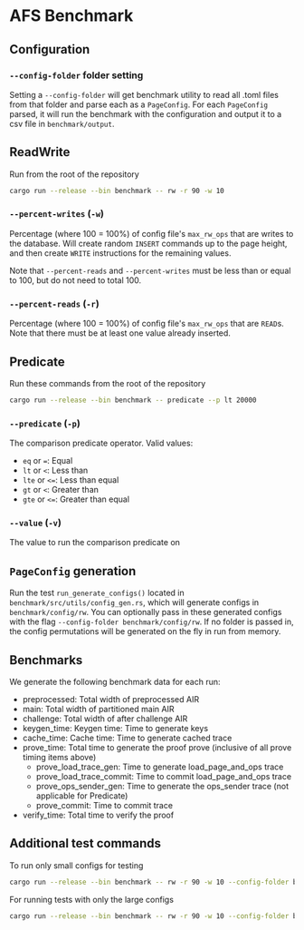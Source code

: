 # AFS Benchmark

## Configuration

### `--config-folder` folder setting

Setting a `--config-folder` will get benchmark utility to read all .toml files from that folder and parse each as a `PageConfig`. For each `PageConfig` parsed, it will run the benchmark with the configuration and output it to a csv file in `benchmark/output`.

## ReadWrite

Run from the root of the repository

```bash
cargo run --release --bin benchmark -- rw -r 90 -w 10
```

### `--percent-writes` (`-w`)

Percentage (where 100 = 100%) of config file's `max_rw_ops` that are writes to the database. Will create random `INSERT` commands up to the page height, and then create `WRITE` instructions for the remaining values.

Note that `--percent-reads` and `--percent-writes` must be less than or equal to 100, but do not need to total 100.

### `--percent-reads` (`-r`)

Percentage (where 100 = 100%) of config file's `max_rw_ops` that are `READ`s. Note that there must be at least one value already inserted.

## Predicate

Run these commands from the root of the repository

```bash
cargo run --release --bin benchmark -- predicate --p lt 20000
```

### `--predicate` (`-p`)

The comparison predicate operator. Valid values:

- `eq` or `=`: Equal
- `lt` or `<`: Less than
- `lte` or `<=`: Less than equal
- `gt` or `<`: Greater than
- `gte` or `<=`: Greater than equal

### `--value` (`-v`)

The value to run the comparison predicate on

## `PageConfig` generation

Run the test `run_generate_configs()` located in `benchmark/src/utils/config_gen.rs`, which will generate configs in `benchmark/config/rw`. You can optionally pass in these generated configs with the flag `--config-folder benchmark/config/rw`. If no folder is passed in, the config permutations will be generated on the fly in run from memory.

## Benchmarks

We generate the following benchmark data for each run:

- preprocessed: Total width of preprocessed AIR
- main: Total width of partitioned main AIR
- challenge: Total width of after challenge AIR
- keygen_time: Keygen time: Time to generate keys
- cache_time: Cache time: Time to generate cached trace
- prove_time: Total time to generate the proof prove (inclusive of all prove timing items above)
  - prove_load_trace_gen: Time to generate load_page_and_ops trace
  - prove_load_trace_commit: Time to commit load_page_and_ops trace
  - prove_ops_sender_gen: Time to generate the ops_sender trace (not applicable for Predicate)
  - prove_commit: Time to commit trace
- verify_time: Total time to verify the proof

## Additional test commands

To run only small configs for testing

```bash
cargo run --release --bin benchmark -- rw -r 90 -w 10 --config-folder benchmark/config/mini
```

For running tests with only the large configs

```bash
cargo run --release --bin benchmark -- rw -r 90 -w 10 --config-folder benchmark/config/large
```
